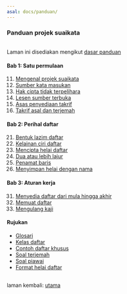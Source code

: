 ```yaml
---
asal: docs/panduan/
---
```


### Panduan projek suaikata

&nbsp;  
Laman ini disediakan mengikut [dasar panduan](dasar.md)

#### Bab 1: Satu permulaan

11. [Mengenal projek suaikata](bab/kenal.md)
12. [Sumber kata masukan](bab/sumber.md)
13. [Hak cipta tidak terpelihara](bab/hak-cipta.md)
14. [Lesen sumber terbuka](bab/lesen.md)
15. [Asas penyediaan takrif](bab/asas.md)
16. [Takrif asal dan terjemah](bab/takrif.md)

#### Bab 2: Perihal daftar

21. [Bentuk lazim daftar](bab/lazim.md)
22. [Kelainan ciri daftar](bab/lain.md)
23. [Mencipta helai daftar](bab/helai.md)
24. [Dua atau lebih lajur](bab/lajur.md)
25. [Penamat baris](bab/baris.md)
26. [Menyimpan helai dengan nama](bab/nama.md)

#### Bab 3: Aturan kerja

31. [Menyedia daftar dari mula hingga akhir](bab/sedia.md)
32. [Memuat daftar](bab/muat.md)
33. [Mengulang kaji](bab/ulang-kaji.md)

#### Rujukan

- [Glosari](ruj/glosari.md)
- [Kelas daftar](ruj/kelas.md)
- [Contoh daftar khusus](ruj/contoh.md)
- [Soal terjemah](ruj/terjemah.md)
- [Soal piawai](ruj/piawai.md)
- [Format helai daftar](ruj/format.md)

&nbsp;  
laman kembali: [utama][0]

  [0]: ../index.md
